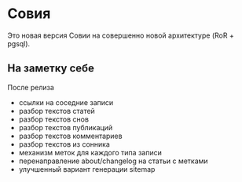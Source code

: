 Совия
=====

Это новая версия Совии на совершенно новой архитектуре (RoR + pgsql).

На заметку себе
---------------

После релиза

 * ссылки на соседние записи
 * разбор текстов статей
 * разбор текстов снов
 * разбор текстов публикаций
 * разбор текстов комментариев
 * разбор текстов из сонника
 * механизм меток для каждого типа записи
 * перенаправление about/changelog на статьи с метками
 * улучшенный вариант генерации sitemap
